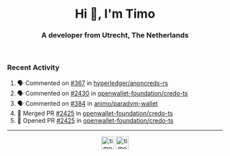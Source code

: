 <h1 align="center">Hi 👋, I'm Timo</h1>
<h3 align="center">A developer from Utrecht, The Netherlands</h3>
<br/>
<!-- https://github.com/rahuldkjain/github-profile-readme-generator --!>

<!--  <p align="left"><img src="https://github-readme-stats.vercel.app/api?username=timoglastra&show_icons=true&count_private=true&" alt="timoglastra" /></p> --!>

<!--
Github language stats
<p align="left"><img src="https://github-readme-stats.vercel.app/api/top-langs/?username=timoglastra&layout=compact" alt="timoglastra" /><p>
-->

<!-- Codestats language stats -->
<!-- <p align="left"><img src="https://codestats-readme.vercel.app/api/top-langs/?username=timoglastra&layout=compact&language_count=12" alt="timoglastra" /><p>    --!>
  
<h3>Recent Activity</h3>

<!--START_SECTION:activity-->
1. 🗣 Commented on [#367](https://github.com/hyperledger/anoncreds-rs/pull/367#issuecomment-3356858955) in [hyperledger/anoncreds-rs](https://github.com/hyperledger/anoncreds-rs)
2. 🗣 Commented on [#2430](https://github.com/openwallet-foundation/credo-ts/pull/2430#issuecomment-3356629366) in [openwallet-foundation/credo-ts](https://github.com/openwallet-foundation/credo-ts)
3. 🗣 Commented on [#384](https://github.com/animo/paradym-wallet/issues/384#issuecomment-3356610039) in [animo/paradym-wallet](https://github.com/animo/paradym-wallet)
4. 🎉 Merged PR [#2425](https://github.com/openwallet-foundation/credo-ts/pull/2425) in [openwallet-foundation/credo-ts](https://github.com/openwallet-foundation/credo-ts)
5. 💪 Opened PR [#2425](https://github.com/openwallet-foundation/credo-ts/pull/2425) in [openwallet-foundation/credo-ts](https://github.com/openwallet-foundation/credo-ts)
<!--END_SECTION:activity-->

---

<p align="center">
<a href="https://twitter.com/timoglastra" target="blank"><img align="center" src="https://cdn.jsdelivr.net/npm/simple-icons@3.0.1/icons/twitter.svg" alt="timoglastra" height="30" width="30" /></a>
<a href="https://linkedin.com/in/timoglastra" target="blank"><img align="center" src="https://cdn.jsdelivr.net/npm/simple-icons@3.0.1/icons/linkedin.svg" alt="timoglastra" height="30" width="30" /></a>
</p>



